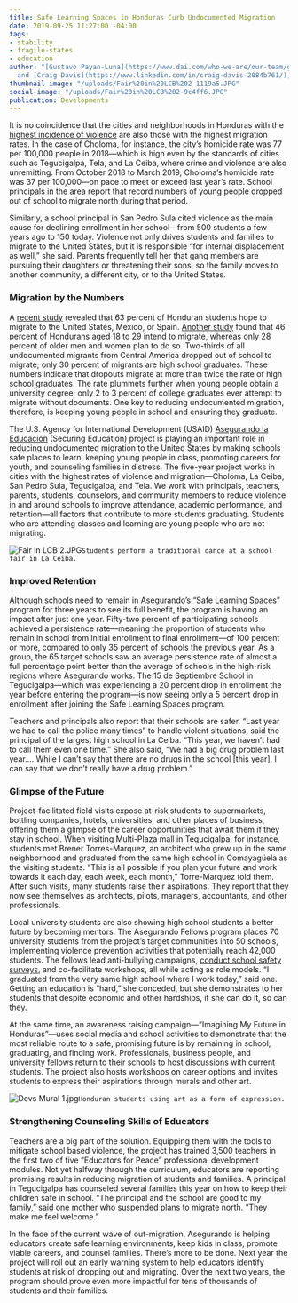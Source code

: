 ```yaml
---
title: Safe Learning Spaces in Honduras Curb Undocumented Migration
date: 2019-09-25 11:27:00 -04:00
tags:
- stability
- fragile-states
- education
author: "[Gustavo Payan-Luna](https://www.dai.com/who-we-are/our-team/gustavo-payan)
  and [Craig Davis](https://www.linkedin.com/in/craig-davis-2084b761/), PhD"
thumbnail-image: "/uploads/Fair%20in%20LCB%202-1119a5.JPG"
social-image: "/uploads/Fair%20in%20LCB%202-9c4ff6.JPG"
publication: Developments
---
```


It is no coincidence that the cities and neighborhoods in Honduras with the [highest incidence of violence](https://worldview.stratfor.com/article/crime-honduras-map-homicide-highways) are also those with the highest migration rates. In the case of Choloma, for instance, the city’s homicide rate was 77 per 100,000 people in 2018—which is high even by the standards of cities such as Tegucigalpa, Tela, and La Ceiba, where crime and violence are also unremitting. From October 2018 to March 2019, Choloma’s homicide rate was 37 per 100,000—on pace to meet or exceed last year’s rate. School principals in the area report that record numbers of young people dropped out of school to migrate north during that period. 




Similarly, a school principal in San Pedro Sula cited violence as the main cause for declining enrollment in her school—from 500 students a few years ago to 150 today. Violence not only drives students and families to migrate to the United States, but it is responsible “for internal displacement as well,” she said. Parents frequently tell her that gang members are pursuing their daughters or threatening their sons, so the family moves to another community, a different city, or to the United States. 

### Migration by the Numbers

A [recent study](https://presencia.unah.edu.hn/noticias/el-63-de-los-estudiantes-de-ultimo-ano-de-colegio-contempla-migrar-tras-graduarse/) revealed that 63 percent of Honduran students hope to migrate to the United States, Mexico, or Spain. [Another study](http://www.creativeassociatesinternational.com/wp-content/uploads/2019/09/Migration-Study-Brief.pdf) found that 46 percent of Hondurans aged 18 to 29 intend to migrate, whereas only 28 percent of older men and women plan to do so. Two-thirds of all undocumented migrants from Central America dropped out of school to migrate; only 30 percent of migrants are high school graduates. These numbers indicate that dropouts migrate at more than twice the rate of high school graduates. The rate plummets further when young people obtain a university degree; only 2 to 3 percent of college graduates ever attempt to migrate without documents. One key to reducing undocumented migration, therefore, is keeping young people in school and ensuring they graduate.

The U.S. Agency for International Development (USAID) [Asegurando la Educación](https://www.dai.com/our-work/projects/honduras-securing-education) (Securing Education) project is playing an important role in reducing undocumented migration to the United States by making schools safe places to learn, keeping young people in class, promoting careers for youth, and counseling families in distress. The five-year project works in cities with the highest rates of violence and migration—Choloma, La Ceiba, San Pedro Sula, Tegucigalpa, and Tela. We work with principals, teachers, parents, students, counselors, and community members to reduce violence in and around schools to improve attendance, academic performance, and retention—all factors that contribute to more students graduating. Students who are attending classes and learning are young people who are not migrating.

![Fair in LCB 2.JPG](/uploads/Fair%20in%20LCB%202.JPG)`Students perform a traditional dance at a school fair in La Ceiba.`

### Improved Retention 

Although schools need to remain in Asegurando’s “Safe Learning Spaces” program for three years to see its full benefit, the program is having an impact after just one year. Fifty-two percent of participating schools achieved a persistence rate—meaning the proportion of students who remain in school from initial enrollment to final enrollment—of 100 percent or more, compared to only 35 percent of schools the previous year. As a group, the 65 target schools saw an average persistence rate of almost a full percentage point better than the average of schools in the high-risk regions where Asegurando works. The 15 de Septiembre School in Tegucigalpa—which was experiencing a 20 percent drop in enrollment the year before entering the program—is now seeing only a 5 percent drop in enrollment after joining the Safe Learning Spaces program.

Teachers and principals also report that their schools are safer. “Last year we had to call the police many times” to handle violent situations, said the principal of the largest high school in La Ceiba. “This year, we haven’t had to call them even one time.” She also said, “We had a big drug problem last year…. While I can’t say that there are no drugs in the school [this year], I can say that we don’t really have a drug problem.”

### Glimpse of the Future

Project-facilitated field visits expose at-risk students to supermarkets, bottling companies, hotels, universities, and other places of business, offering them a glimpse of the career opportunities that await them if they stay in school. When visiting Multi-Plaza mall in Tegucigalpa, for instance, students met Brener Torres-Marquez, an architect who grew up in the same neighborhood and graduated from the same high school in Comayagüela as the visiting students. “This is all possible if you plan your future and work towards it each day, each week, each month,” Torre-Marquez told them. After such visits, many students raise their aspirations. They report that they now see themselves as architects, pilots, managers, accountants, and other professionals. 

Local university students are also showing high school students a better future by becoming mentors. The Asegurando Fellows program places 70 university students from the project’s target communities into 50 schools, implementing violence prevention activities that potentially reach 42,000 students. The fellows lead anti-bullying campaigns, [conduct school safety surveys](https://dai-global-developments.com/articles/baseline-study-prompts-school-officials-to-counter-violence-in-honduras), and co-facilitate workshops, all while acting as role models. “I graduated from the very same high school where I work today,” said one. Getting an education is “hard,” she conceded, but she demonstrates to her students that despite economic and other hardships, if she can do it, so can they. 

At the same time, an awareness raising campaign—“Imagining My Future in Honduras”—uses social media and school activities to demonstrate that the most reliable route to a safe, promising future is by remaining in school, graduating, and finding work. Professionals, business people, and university fellows return to their schools to host discussions with current students. The project also hosts workshops on career options and invites students to express their aspirations through murals and other art. 

![Devs Mural 1.jpg](/uploads/Devs%20Mural%201.jpg)`Honduran students using art as a form of expression.`

### Strengthening Counseling Skills of Educators

Teachers are a big part of the solution. Equipping them with the tools to mitigate school based violence, the project has trained 3,500 teachers in the first two of five “Educators for Peace” professional development modules. Not yet halfway through the curriculum, educators are reporting promising results in reducing migration of students and families. A principal in Tegucigalpa has counseled several families this year on how to keep their children safe in school. “The principal and the school are good to my family,” said one mother who suspended plans to migrate north. “They make me feel welcome.”

In the face of the current wave of out-migration, Asegurando is helping educators create safe learning environments, keep kids in class, promote viable careers, and counsel families. There’s more to be done. Next year the project will roll out an early warning system to help educators identify students at risk of dropping out and migrating. Over the next two years, the program should prove even more impactful for tens of thousands of students and their families. 